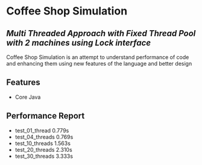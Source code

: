 # Coffee Shop Simulation
## _Multi Threaded Approach with Fixed Thread Pool with 2 machines using Lock interface_

Coffee Shop Simulation is an attempt to understand performance of code and enhancing them using new features of the language and better design

## Features
- Core Java


## Performance Report
- test_01_thread 0.779s
- test_04_threads 0.769s
- test_10_threads 1.563s
- test_20_threads 2.310s
- test_30_threads 3.333s

